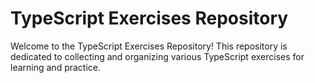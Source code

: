 # TypeScript Exercises Repository

Welcome to the TypeScript Exercises Repository! This repository is dedicated to collecting and organizing various TypeScript exercises for learning and practice. 